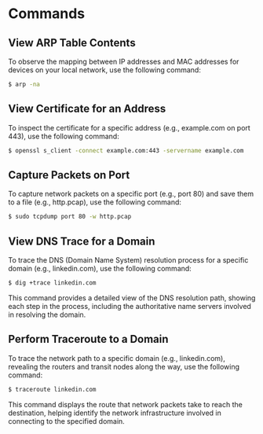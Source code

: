 # Commands

## View ARP Table Contents

To observe the mapping between IP addresses and MAC addresses for devices on your local network, use the following command:

```bash
$ arp -na
```

## View Certificate for an Address

To inspect the certificate for a specific address (e.g., example.com on port 443), use the following command:

```bash
$ openssl s_client -connect example.com:443 -servername example.com
```

## Capture Packets on Port

To capture network packets on a specific port (e.g., port 80) and save them to a file (e.g., http.pcap), use the following command:

```bash
$ sudo tcpdump port 80 -w http.pcap
```

## View DNS Trace for a Domain

To trace the DNS (Domain Name System) resolution process for a specific domain (e.g., linkedin.com), use the following command:

```bash
$ dig +trace linkedin.com
```

This command provides a detailed view of the DNS resolution path, showing each step in the process, including the authoritative name servers involved in resolving the domain.


## Perform Traceroute to a Domain

To trace the network path to a specific domain (e.g., linkedin.com), revealing the routers and transit nodes along the way, use the following command:

```bash
$ traceroute linkedin.com
```

This command displays the route that network packets take to reach the destination, helping identify the network infrastructure involved in connecting to the specified domain.